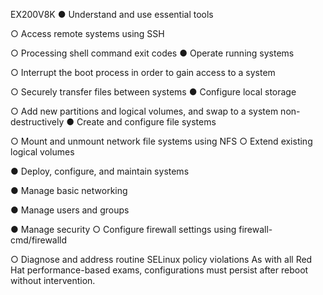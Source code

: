 EX200V8K
● Understand and use essential tools
<!-- ○ Access a shell prompt and issue commands with correct syntax -->
<!-- ○ Use input-output redirection (>, >>, |, 2>, etc.) -->
<!-- ○ Use grep and regular expressions to analyze text -->
○ Access remote systems using SSH
<!-- ○ Log in and switch users in multi-user targets -->
<!-- ○ Archive, compress, unpack, and uncompress files using tar, star, gzip, and bzip2 -->
<!-- ○ Create and edit text files -->
<!-- ○ Create, delete, copy, and move files and directories -->
<!-- ○ Create hard and soft links -->
<!-- ○ List, set, and change standard ugo/rwx permissions -->
<!-- ○ Locate, read, and use system documentation including man, info, and files in /usr/share/doc -->
<!-- ● Create simple shell scripts -->
<!-- ○ Conditionally execute code (use of: if, test, [], etc.) -->
<!-- ○ Use Looping constructs (for, etc.) to process file, command line input -->
<!-- ○ Process script inputs ($1, $2, etc.) -->
<!-- ○ Processing output of shell commands within a script -->
○ Processing shell command exit codes
● Operate running systems
<!-- ○ Boot, reboot, and shut down a system normally -->
<!-- ○ Boot systems into different targets manually -->
○ Interrupt the boot process in order to gain access to a system
<!-- ○ Identify CPU/memory intensive processes and kill processes -->
<!-- ○ Adjust process scheduling -->
<!-- ○ Manage tuning profiles -->
<!-- ○ Locate and interpret system log files and journals -->
<!-- ○ Preserve system journals -->
<!-- ○ Start, stop, and check the status of network services -->
○ Securely transfer files between systems
● Configure local storage
<!-- ○ List, create, and delete partitions on MBR and GPT disks -->
<!-- ○ Create and remove physical volumes -->
<!-- ○ Assign physical volumes to volume groups -->
<!-- ○ Create and delete logical volumes -->
<!-- ○ Configure systems to mount file systems at boot by universally unique ID (UUID) or label -->
○ Add new partitions and logical volumes, and swap to a system non-destructively
● Create and configure file systems
<!-- ○ Create, mount, unmount, and use vfat, ext4, and xfs file systems -->
○ Mount and unmount network file systems using NFS
○ Extend existing logical volumes
<!-- ○ Create and configure set-GID directories for collaboration -->
<!-- ○ Configure disk compression -->
<!-- ○ Manage layered storage -->
<!-- ○ Diagnose and correct file permission problems -->
● Deploy, configure, and maintain systems
<!-- ○ Schedule tasks using at and cron -->
<!-- ○ Start and stop services and configure services to start automatically at boot -->
<!-- ○ Configure systems to boot into a specific target automatically -->
<!-- ○ Configure time service clients -->
<!-- ○ Install and update software packages from Red Hat Network, a remote repository, or from the local file system -->
<!-- ○ Work with package module streams -->
<!-- ○ Modify the system bootloader -->
● Manage basic networking
<!-- ○ Configure IPv4 and IPv6 addresses -->
<!-- ○ Configure hostname resolution -->
<!-- ○ Configure network services to start automatically at boot -->
<!-- ○ Restrict network access using firewall-cmd/firewalld -->
● Manage users and groups
<!-- ○ Create, delete, and modify local user accounts -->
<!-- ○ Change passwords and adjust password aging for local user accounts -->
<!-- ○ Create, delete, and modify local groups and group memberships -->
<!-- ○ Configure superuser access -->
● Manage security
○ Configure firewall settings using firewall-cmd/firewalld
<!-- ○ Create and use file access control lists -->
<!-- ○ Configure key-based authentication for SSH -->
<!-- ○ Set enforcing and permissive modes for SELinux -->
<!-- ○ List and identify SELinux file and process context -->
<!-- ○ Restore default file contexts -->
<!-- ○ Manage SELinux port labels -->
<!-- ○ Use boolean settings to modify system SELinux settings -->
○ Diagnose and address routine SELinux policy violations
As with all Red Hat performance-based exams, configurations must persist after reboot without
intervention.
